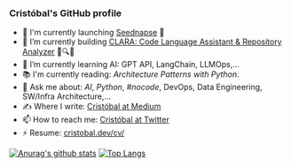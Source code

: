 ### Cristóbal's GitHub profile

- 🚀 I'm currently launching [Seednapse](https://www.seednapse.ai/) 🚀
- 🔭 I’m currently building [CLARA: Code Language Assistant & Repository Analyzer](https://github.com/SeednapseAI/clara) 📜🔍🤖
- 🌱 I’m currently learning AI: GPT API, LangChain, LLMOps,...
- 📚 I'm currently reading: *Architecture Patterns with Python*.
- 💬 Ask me about: *AI*, *Python*, *#nocode*, DevOps, Data Engineering, SW/Infra Architecture,...
- ✍️ Where I write: [Cristóbal at Medium](https://medium.com/@cristobalcl)
- 📫 How to reach me: [Cristóbal at Twitter](https://twitter.com/cristobal_dev)
- ⚡ Resume: [cristobal.dev/cv/](https://cristobal.dev/cv/)

[![Anurag's github stats](https://github-readme-stats.vercel.app/api?username=cristobalcl&count_private=true&show_icons=true&theme=gruvbox)](https://github.com/anuraghazra/github-readme-stats)
[![Top Langs](https://github-readme-stats.vercel.app/api/top-langs/?username=cristobalcl&langs_count=10&layout=compact&show_icons=true&theme=gruvbox)](https://github.com/anuraghazra/github-readme-stats)
